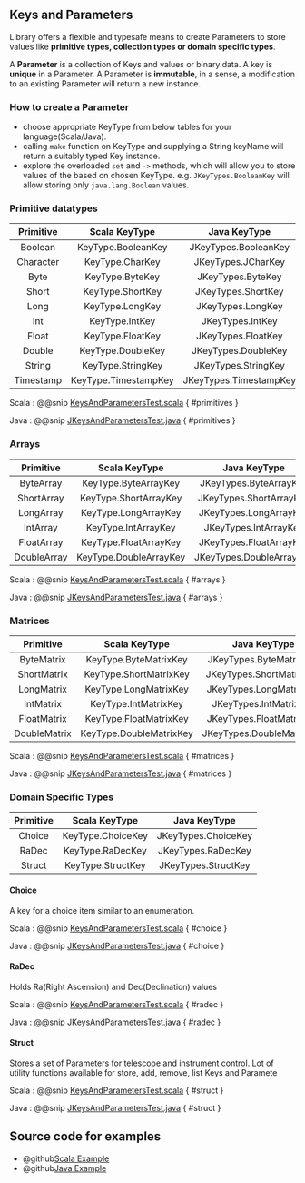 ## Keys and Parameters

Library offers a flexible and typesafe means to create Parameters to store values  like **primitive types, collection types or domain specific types**. 

A **Parameter** is a collection of Keys and values or binary data. A key is **unique** in a Parameter. A Parameter is **immutable**, in a sense, a modification to an existing Parameter will return a new instance.  

### How to create a Parameter
 
 * choose appropriate KeyType from below tables for your language(Scala/Java).    
 * calling `make` function on KeyType and supplying a String keyName will return a suitably typed Key instance.    
 * explore the overloaded `set` and `->` methods, which will allow you to store values of the based on chosen KeyType. e.g. `JKeyTypes.BooleanKey` will allow storing only `java.lang.Boolean` values.
 
### Primitive datatypes

| Primitive       | Scala KeyType               | Java KeyType                   |
| :-------------: |:--------------------------: | :-----------------------------:| 
| Boolean         | KeyType.BooleanKey          | JKeyTypes.BooleanKey           |
| Character       | KeyType.CharKey             | JKeyTypes.JCharKey             |
| Byte            | KeyType.ByteKey             | JKeyTypes.ByteKey              |
| Short           | KeyType.ShortKey            | JKeyTypes.ShortKey             |
| Long            | KeyType.LongKey             | JKeyTypes.LongKey              |
| Int             | KeyType.IntKey              | JKeyTypes.IntKey               |
| Float           | KeyType.FloatKey            | JKeyTypes.FloatKey             |
| Double          | KeyType.DoubleKey           | JKeyTypes.DoubleKey            |
| String          | KeyType.StringKey           | JKeyTypes.StringKey            |
| Timestamp       | KeyType.TimestampKey        | JKeyTypes.TimestampKey         |

Scala
:   @@snip [KeysAndParametersTest.scala](../../../../../examples/src/test/scala/csw/services/messages/KeysAndParametersTest.scala) { #primitives }

Java
:   @@snip [JKeysAndParametersTest.java](../../../../../examples/src/test/java/csw/services/messages/JKeysAndParametersTest.java) { #primitives }

### Arrays

| Primitive       | Scala KeyType               | Java KeyType                   |
| :-------------: |:--------------------------: | :-----------------------------:| 
| ByteArray       | KeyType.ByteArrayKey        | JKeyTypes.ByteArrayKey         |
| ShortArray      | KeyType.ShortArrayKey       | JKeyTypes.ShortArrayKey        |
| LongArray       | KeyType.LongArrayKey        | JKeyTypes.LongArrayKey         |
| IntArray        | KeyType.IntArrayKey         | JKeyTypes.IntArrayKey          |
| FloatArray      | KeyType.FloatArrayKey       | JKeyTypes.FloatArrayKey        |
| DoubleArray     | KeyType.DoubleArrayKey      | JKeyTypes.DoubleArrayKey       |

Scala
:   @@snip [KeysAndParametersTest.scala](../../../../../examples/src/test/scala/csw/services/messages/KeysAndParametersTest.scala) { #arrays }

Java
:   @@snip [JKeysAndParametersTest.java](../../../../../examples/src/test/java/csw/services/messages/JKeysAndParametersTest.java) { #arrays }

### Matrices

| Primitive       | Scala KeyType               | Java KeyType                   |
| :-------------: |:--------------------------: | :-----------------------------:| 
| ByteMatrix      | KeyType.ByteMatrixKey       | JKeyTypes.ByteMatrixKey        |
| ShortMatrix     | KeyType.ShortMatrixKey      | JKeyTypes.ShortMatrixKey       |
| LongMatrix      | KeyType.LongMatrixKey       | JKeyTypes.LongMatrixKey        |
| IntMatrix       | KeyType.IntMatrixKey        | JKeyTypes.IntMatrixKey         |
| FloatMatrix     | KeyType.FloatMatrixKey      | JKeyTypes.FloatMatrixKey       |
| DoubleMatrix    | KeyType.DoubleMatrixKey     | JKeyTypes.DoubleMatrixKey      |

Scala
:   @@snip [KeysAndParametersTest.scala](../../../../../examples/src/test/scala/csw/services/messages/KeysAndParametersTest.scala) { #matrices }

Java
:   @@snip [JKeysAndParametersTest.java](../../../../../examples/src/test/java/csw/services/messages/JKeysAndParametersTest.java) { #matrices }


### Domain Specific Types

| Primitive       | Scala KeyType               | Java KeyType                   | 
| :-------------: |:--------------------------: | :-----------------------------:|  
| Choice          | KeyType.ChoiceKey           | JKeyTypes.ChoiceKey            |
| RaDec           | KeyType.RaDecKey            | JKeyTypes.RaDecKey             |
| Struct          | KeyType.StructKey           | JKeyTypes.StructKey            |

#### Choice

A key for a choice item similar to an enumeration.

Scala
:   @@snip [KeysAndParametersTest.scala](../../../../../examples/src/test/scala/csw/services/messages/KeysAndParametersTest.scala) { #choice }

Java
:   @@snip [JKeysAndParametersTest.java](../../../../../examples/src/test/java/csw/services/messages/JKeysAndParametersTest.java) { #choice }


#### RaDec

Holds Ra(Right Ascension) and Dec(Declination) values

Scala
:   @@snip [KeysAndParametersTest.scala](../../../../../examples/src/test/scala/csw/services/messages/KeysAndParametersTest.scala) { #radec }

Java
:   @@snip [JKeysAndParametersTest.java](../../../../../examples/src/test/java/csw/services/messages/JKeysAndParametersTest.java) { #radec }


#### Struct

Stores a set of Parameters for telescope and instrument control. Lot of utility functions available for store, add, remove, list Keys and Paramete

Scala
:   @@snip [KeysAndParametersTest.scala](../../../../../examples/src/test/scala/csw/services/messages/KeysAndParametersTest.scala) { #struct }

Java
:   @@snip [JKeysAndParametersTest.java](../../../../../examples/src/test/java/csw/services/messages/JKeysAndParametersTest.java) { #struct }

## Source code for examples

* @github[Scala Example](/examples/src/test/scala/csw/services/messages/KeysAndParametersTest.scala)
* @github[Java Example](/examples/src/test/java/csw/services/messages/JKeysAndParametersTest.java)